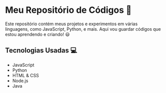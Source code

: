 # Meu Repositório de Códigos 🚀

Este repositório contém meus projetos e experimentos em várias linguagens, como JavaScript, Python, e mais. Aqui vou guardar códigos que estou aprendendo e criando! 😃

## Tecnologias Usadas 💻
- JavaScript
- Python
- HTML & CSS
- Node.js
- Java